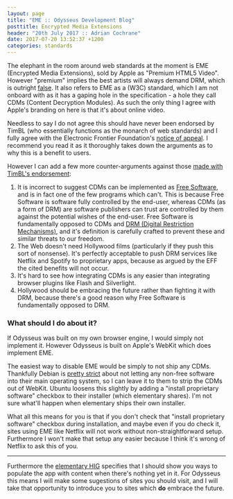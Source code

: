 ```yaml
---
layout: page
title: "EME :: Odysseus Development Blog"
posttitle: Encrypted Media Extensions
header: "20th July 2017 :: Adrian Cochrane"
date: 2017-07-20 13:52:37 +1200
categories: standards
---
```


The elephant in the room around web standards at the moment is EME (Encrypted Media Extensions), sold by Apple as "Premium HTML5 Video". However "premium" implies the best artists will always demand DRM, which is outright [f](http://tacma.net/)[a](https://cloud.blender.org/open-projects)[l](http://everythingisaremix.info/)[s](http://www.thisisnotaconspiracytheory.com/)[e](http://www.troma.com/). It also refers to EME as a (W3C) standard, which I am not onboard with as it has a gaping hole in the specification - a hole they call CDMs (Content Decryption Modules). As such the only thing I agree with Apple's branding on here is that it's about online video.

Needless to say I do not agree this should have never been endorsed by TimBL (who essentially functions as the monarch of web standards) and I fully agree with the Electronic Frontier Foundation's [notice of appeal](https://www.eff.org/am/node/96510). I recommend you read it as it thoroughly takes down the arguments as to why this is a benefit to users. 

However I can add a few more counter-arguments against those [made with TimBL's endorsement](https://lists.w3.org/Archives/Public/public-html-media/2017Jul/0000.html):

1. It is incorrect to suggest CDMs can be implemented as [Free Software](https://www.gnu.org/philosophy/free-sw.html), and is in fact one of the few programs which can't. This is because Free Software is software fully controlled by the end-user, whereas CDMs (as a form of DRM) are software publishers can trust are controlled by them against the potential wishes of the end-user. Free Software is fundamentally opposed to CDMs and [DRM (Digital Restriction Mechanisms)](https://www.gnu.org/proprietary/proprietary-drm.html), and it's definition is carefully crafted to prevent these and similar threats to our freedom. 
2. The Web doesn't need Hollywood films (particularly if they push this sort of nonsense). It's perfectly acceptable to push DRM services like Netflix and Spotify to proprietary apps, because as argued by the EFF the cited benefits will not occur.
3. It's hard to see how integrating CDMs is any easier than integrating browser plugins like Flash and Silverlight. 
4. Hollywood should be embracing the future rather than fighting it with DRM, because there's a good reason why Free Software is fundamentally opposed to DRM.

### What should I do about it?

If Odysseus was built on my own browser engine, I would simply not implement it. However Odysseus is built on Apple's WebKit which does implement EME. 

The easiest way to disable EME would be simply to not ship any CDMs. Thankfully Debian is [pretty strict](https://www.debian.org/social_contract) about not letting any non-free software into their main operating system, so I can leave it to them to strip the CDMs out of WebKit. Ubuntu loosens this slightly by adding a "install proprietary software" checkbox to their installer (which elementary shares). I'm not sure what'll happen when elementary ships their own installer. 

What all this means for you is that if you don't check that "install proprietary software" checkbox during installation, and maybe even if you do check it, sites using EME like Netflix will not work without non-straightforward setup. Furthermore I won't make that setup any easier because I think it's wrong of Netflix to ask this of you. 

---

Furthermore the [elementary HIG](https://elementary.io/docs/human-interface-guidelines#first-launch-experience) specifies that I should show you ways to populate the app with content when there's nothing yet in it. For Odysseus this means I will make some sugestions of sites you should visit, and I will take that opportunity to introduce you to sites which **do** embrace the future. 
